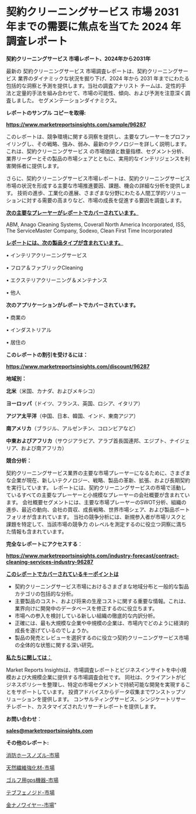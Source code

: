 # 契約クリーニングサービス 市場 2031 年までの需要に焦点を当てた 2024 年調査レポート

<strong>契約クリーニングサービス 市場レポート、2024年から2031年</strong>

最新の 契約クリーニングサービス 市場調査レポートは、契約クリーニングサービス 業界のダイナミックな状況を掘り下げ、2024 年から 2031 年までにわたる包括的な洞察と予測を提供します。当社の調査アナリスト チームは、定性的手法と定量的手法を組み合わせて、市場の可能性、傾向、および予測を注意深く調査しました。 セグメンテーションダイナミクス。



<strong>レポートのサンプル コピーを取得:</strong> <a href=https://www.marketreportsinsights.com/sample/96287>

<strong><u>https://www.marketreportsinsights.com/sample/96287</u></strong></a>

このレポートは、競争環境に関する洞察を提供し、主要なプレーヤーをプロファイリングし、その戦略、強み、弱み、最新のテクノロジーを詳しく説明します。 これは、契約クリーニングサービス の市場価値と数量指標、セグメント分析、業界リーダーとその製品の市場シェアとともに、実用的なインテリジェンスを利害関係者に提供します。

さらに、契約クリーニングサービス市場レポートは、契約クリーニングサービス市場の状況を形成する主要な市場推進要因、課題、機会の詳細な分析を提供します。 技術の進歩、工業化の進展、さまざまな分野にわたる人間工学的ソリューションに対する需要の高まりなど、市場の成長を促進する要因を調査します。



<strong><u>次の主要なプレーヤーがレポートでカバーされています。</u></strong>

ABM, Anago Cleaning Systems, Coverall North America Incorporated, ISS, The ServiceMaster Company, Sodexo, Clean First Time Incorporated



<strong><u><b>レポートには、次の製品タイプが含まれています。</b></u></strong>

• インテリアクリーニングサービス

• フロア＆ファブリックCleaning

• エクステリアクリーニング＆メンテナンス

• 他人



<strong><b>次のアプリケーションがレポートでカバーされています。</b></strong>

• 商業の

• インダストリアル

• 居住の



<strong><b>このレポートの割引を受けるには：</b></strong><a href=https://www.marketreportsinsights.com/discount/96287>

<strong><u>https://www.marketreportsinsights.com/discount/96287</u></strong></a>



<strong>地域別：</strong>



<strong>北米</strong>（米国、カナダ、およびメキシコ）



<strong>ヨーロッパ</strong>（ドイツ、フランス、英国、ロシア、イタリア）



<strong>アジア太平洋</strong>（中国、日本、韓国、インド、東南アジア）



<strong>南アメリカ</strong>（ブラジル、アルゼンチン、コロンビアなど）



<strong>中東およびアフリカ</strong>（サウジアラビア、アラブ首長国連邦、エジプト、ナイジェリア、および南アフリカ）



<strong>競合分析：</strong>

契約クリーニングサービス業界の主要な市場プレーヤーになるために、さまざまな企業が現在、新しいテクノロジー、戦略、製品の革新、拡張、および長期契約を実行しています。 レポートには、契約クリーニングサービスの市場で活動しているすべての主要なプレーヤーと小規模なプレーヤーの会社概要が含まれています。 会社概要セグメントには、主要な市場プレーヤーのSWOT分析、組織の進歩、最近の動向、会社の買収、成長戦略、世界市場シェア、および製品ポートフォリオが含まれています。 当社の競争分析には、新規参入者が市場リスクと課題を特定して、当該市場の競争力 のレベルを測定するのに役立つ洞察に満ちた情報も含まれています。



<strong>完全なレポートにアクセスする</strong>：

<a href=https://www.marketreportsinsights.com/industry-forecast/contract-cleaning-services-industry-96287>

<strong><u>https://www.marketreportsinsights.com/industry-forecast/contract-cleaning-services-industry-96287</u></strong></a>



<strong><u><b>このレポートでカバーされているキーポイントは</b></u></strong>
<ul>
  <li>契約クリーニングサービス市場におけるさまざまな地域分布と一般的な製品カテゴリの包括的な分析。</li>
  <li>主要製品のコスト、および将来の生産コストに関する重要な情報。これは、業界向けに開発中のデータベースを修正するのに役立ちます。</li>
  <li>市場への参入を検討している新しい組織の徹底的な内訳分析。</li>
  <li>正確には、最も大規模な企業や中規模の企業は、市場内でどのように経済的成長を遂げているのでしょうか。</li>
  <li>製品の発売とレビューを選択するのに役立つ契約クリーニングサービス市場の全体的な状態に関する深い研究。</li>
</ul>


<strong><u><b>私たちに関しては：</b></u></strong>

Market Reports Insightsは、市場調査レポートとビジネスインサイトを中小規模および大規模企業に提供する市場調査会社です。 同社は、クライアントがビジネスポリシーを整理し、特定の市場セグメントで持続可能な開発を実現することをサポートしています。 投資アドバイスからデータ収集までワンストップソリューションを提供します。 コンサルティングサービス、シンジケートリサーチレポート、カスタマイズされたリサーチレポートを提供します。



<strong><b>お問い合わせ</b></strong>：

<a href=mailto:sales@marketreportsinsights.com>

<strong><u>sales@marketreportsinsights.com</u></strong></a>



<strong>その他のレポート:</strong>

<a href=https://www.linkedin.com/pulse/消防ホースノズル-市場-2023-新興市場-将来の動向と市場需要-2030-l1jyf/>消防ホースノズル-市場</a>

<a href=https://www.linkedin.com/pulse/天然繊維強化材-市場-2023-収益と成長ドライバー-2030-data-dive-discoveries-24-analysis-rnycf/>天然繊維強化材-市場</a>

<a href=https://www.linkedin.com/pulse/ゴルフ用gps機器-市場-2023-総合分析と事業成長戦略-2030-c2ujf/>ゴルフ用gps機器-市場</a>

<a href=https://www.linkedin.com/pulse/テブフェノジド-市場-2030-年までの需要に焦点を当てた-2023-年調査レポート-kibbf/>テブフェノジド-市場</a>

<a href=https://www.linkedin.com/pulse/金ナノワイヤー-市場-2023-swot-分析と成長率-2030-analytics-achievers-24-analysis-5wejf/>金ナノワイヤー-市場</a>"
